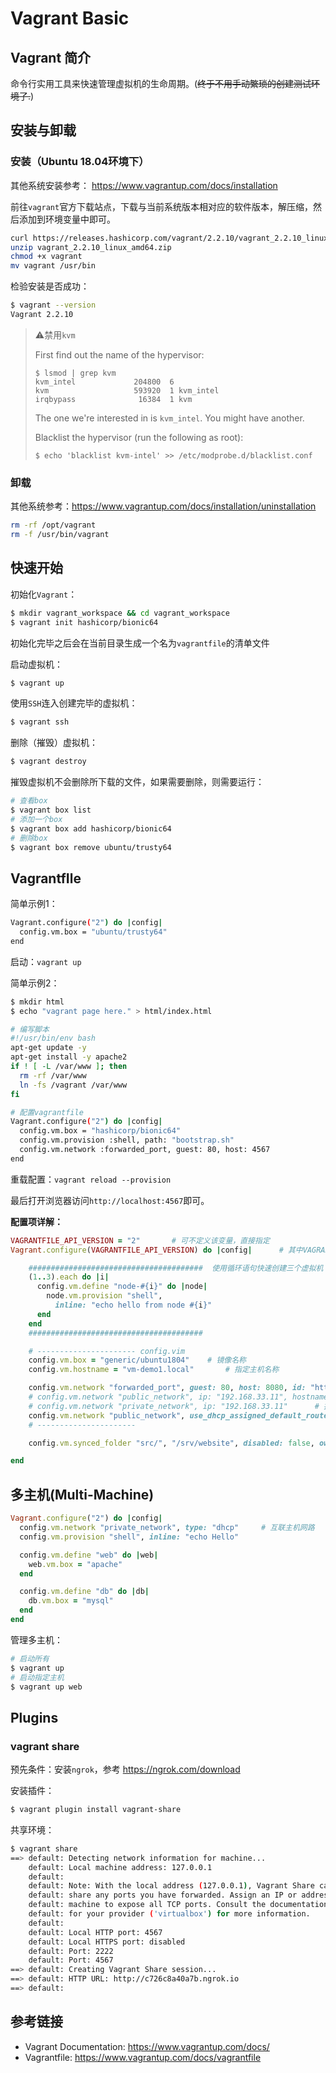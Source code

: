 # Vagrant Basic

## Vagrant 简介

命令行实用工具来快速管理虚拟机的生命周期。(~~终于不用手动繁琐的创建测试环境了.~~)

## 安装与卸载

### 安装（Ubuntu 18.04环境下）

其他系统安装参考： https://www.vagrantup.com/docs/installation

前往`vagrant`官方下载站点，下载与当前系统版本相对应的软件版本，解压缩，然后添加到环境变量中即可。

```bash
curl https://releases.hashicorp.com/vagrant/2.2.10/vagrant_2.2.10_linux_amd64.zip -o vagrant_2.2.10_linux_amd64.zip
unzip vagrant_2.2.10_linux_amd64.zip
chmod +x vagrant
mv vagrant /usr/bin
```

检验安装是否成功：

```bash
$ vagrant --version
Vagrant 2.2.10
```

> :warning:禁用`kvm`
>
> First find out the name of the hypervisor:
>
> ```shell-session
> $ lsmod | grep kvm
> kvm_intel             204800  6
> kvm                   593920  1 kvm_intel
> irqbypass              16384  1 kvm
> ```
>
> The one we're interested in is `kvm_intel`. You might have another.
>
> Blacklist the hypervisor (run the following as root):
>
> ```shell-session
> $ echo 'blacklist kvm-intel' >> /etc/modprobe.d/blacklist.conf
> ```

### 卸载

其他系统参考：https://www.vagrantup.com/docs/installation/uninstallation

```bash
rm -rf /opt/vagrant
rm -f /usr/bin/vagrant
```

## 快速开始

初始化`Vagrant`：

```bash
$ mkdir vagrant_workspace && cd vagrant_workspace
$ vagrant init hashicorp/bionic64
```

初始化完毕之后会在当前目录生成一个名为`vagrantfile`的清单文件

启动虚拟机：

```bash
$ vagrant up
```

使用`SSH`连入创建完毕的虚拟机：

```bash
$ vagrant ssh
```

删除（摧毁）虚拟机：

```bash
$ vagrant destroy
```

摧毁虚拟机不会删除所下载的文件，如果需要删除，则需要运行：

```bash
# 查看box
$ vagrant box list
# 添加一个box
$ vagrant box add hashicorp/bionic64
# 删除box
$ vagrant box remove ubuntu/trusty64
```

## VagrantfIle

简单示例1：

```bash
Vagrant.configure("2") do |config|
  config.vm.box = "ubuntu/trusty64"
end
```

启动：`vagrant up`

简单示例2：

```bash
$ mkdir html
$ echo "vagrant page here." > html/index.html

# 编写脚本
#!/usr/bin/env bash
apt-get update -y
apt-get install -y apache2
if ! [ -L /var/www ]; then
  rm -rf /var/www
  ln -fs /vagrant /var/www
fi

# 配置vagrantfile
Vagrant.configure("2") do |config|
  config.vm.box = "hashicorp/bionic64"
  config.vm.provision :shell, path: "bootstrap.sh"
  config.vm.network :forwarded_port, guest: 80, host: 4567
end
```

重载配置：`vagrant reload --provision`

最后打开浏览器访问`http://localhost:4567`即可。

**配置项详解：**

```ruby
VAGRANTFILE_API_VERSION = "2"		# 可不定义该变量，直接指定
Vagrant.configure(VAGRANTFILE_API_VERSION) do |config|		# 其中VAGRANTFILE_API_VERSION可直接使用`2`来代替

    #######################################  使用循环语句快速创建三个虚拟机
    (1..3).each do |i|
      config.vm.define "node-#{i}" do |node|
        node.vm.provision "shell",
          inline: "echo hello from node #{i}"
      end
    end
    ####################################### 

    # ---------------------- config.vim
    config.vm.box = "generic/ubuntu1804"	# 镜像名称
    config.vm.hostname = "vm-demo1.local"		# 指定主机名称

    config.vm.network "forwarded_port", guest: 80, host: 8080, id: "http", protocol: "tcp"		# 设置转发端口，后面的id参数可以省略
    # config.vm.network "public_network", ip: "192.168.33.11", hostname: true		# 指明公网地址，并使用hostname选项，该选项可以将信息写入/etc/hosts，如`vm-demo1 192.168.33.11` 
    # config.vm.network "private_network", ip: "192.168.33.11"		# 指明私网地址
    config.vm.network "public_network", use_dhcp_assigned_default_route: true	# 使用默认dhcp获取IP
    # ----------------------

    config.vm.synced_folder "src/", "/srv/website", disabled: false, owner: "root", group: "root"		# 挂载文件夹, disable选项省略

end
```

## 多主机(Multi-Machine)

```ruby
Vagrant.configure("2") do |config|
  config.vm.network "private_network", type: "dhcp"		# 互联主机网路
  config.vm.provision "shell", inline: "echo Hello"

  config.vm.define "web" do |web|
    web.vm.box = "apache"
  end

  config.vm.define "db" do |db|
    db.vm.box = "mysql"
  end
end
```

管理多主机：

```bash
# 启动所有
$ vagrant up
# 启动指定主机
$ vagrant up web
```

## Plugins

### vagrant share

预先条件：安装`ngrok`，参考 https://ngrok.com/download

安装插件：

```bash
$ vagrant plugin install vagrant-share
```

共享环境：

```bash
$ vagrant share
==> default: Detecting network information for machine...
    default: Local machine address: 127.0.0.1
    default:
    default: Note: With the local address (127.0.0.1), Vagrant Share can only
    default: share any ports you have forwarded. Assign an IP or address to your
    default: machine to expose all TCP ports. Consult the documentation
    default: for your provider ('virtualbox') for more information.
    default:
    default: Local HTTP port: 4567
    default: Local HTTPS port: disabled
    default: Port: 2222
    default: Port: 4567
==> default: Creating Vagrant Share session...
==> default: HTTP URL: http://c726c8a40a7b.ngrok.io
==> default: 
```

## 参考链接

- Vagrant Documentation: https://www.vagrantup.com/docs/
- Vagrantfile: https://www.vagrantup.com/docs/vagrantfile